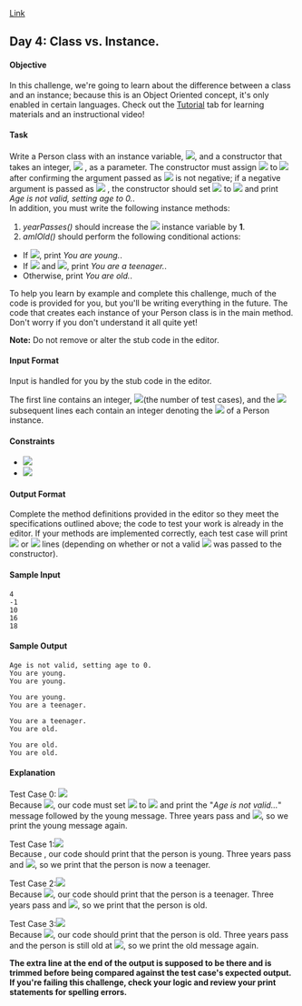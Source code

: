[Link](https://www.hackerrank.com/challenges/30-class-vs-instance/problem)
## Day 4: Class vs. Instance.

#### Objective
In this challenge, we're going to learn about the difference between a class and an instance; because this is an Object Oriented concept, it's only enabled in certain languages. Check out the [Tutorial](https://www.hackerrank.com/challenges/30-class-vs-instance/tutorial) tab for learning materials and an instructional video!

#### Task
Write a Person class with an instance variable, <img src="https://latex.codecogs.com/svg.latex?\Large&space;age">, and a constructor that takes an integer, <img src="https://latex.codecogs.com/svg.latex?\Large&space;initialAge"> , as a parameter. The constructor must assign <img src="https://latex.codecogs.com/svg.latex?\Large&space;initialAge"> to  <img src="https://latex.codecogs.com/svg.latex?\Large&space;age"> after confirming the argument passed as <img src="https://latex.codecogs.com/svg.latex?\Large&space;initialAge"> is not negative; if a negative argument is passed as <img src="https://latex.codecogs.com/svg.latex?\Large&space;initialAge"> , the constructor should set <img src="https://latex.codecogs.com/svg.latex?\Large&space;age"> to <img src="https://latex.codecogs.com/svg.latex?\Large&space;0"> and print *Age is not valid, setting age to 0.*.<br> In addition, you must write the following instance methods:

1. *yearPasses()* should increase the <img src="https://latex.codecogs.com/svg.latex?\Large&space;age"> instance variable by **1**.<br>
2. *amIOld()* should perform the following conditional actions:<br>
- If <img src="https://latex.codecogs.com/svg.latex?\Large&space;age<13">, print *You are young.*.
- If <img src="https://latex.codecogs.com/svg.latex?\Large&space;age\ge{13}"> and <img src="https://latex.codecogs.com/svg.latex?\Large&space;age<18">, print *You are a teenager.*.
- Otherwise, print *You are old.*.

To help you learn by example and complete this challenge, much of the code is provided for you, but you'll be writing everything in the future. The code that creates each instance of your Person class is in the main method. Don't worry if you don't understand it all quite yet!

**Note:** Do not remove or alter the stub code in the editor.

#### Input Format

Input is handled for you by the stub code in the editor.

The first line contains an integer, <img src="https://latex.codecogs.com/svg.latex?\Large&space;T">(the number of test cases), and the <img src="https://latex.codecogs.com/svg.latex?\Large&space;T"> subsequent lines each contain an integer denoting the <img src="https://latex.codecogs.com/svg.latex?\Large&space;age"> of a Person instance.

#### Constraints

- <img src="https://latex.codecogs.com/svg.latex?\Large&space;1\le{T}\le{4}">
- <img src="https://latex.codecogs.com/svg.latex?\Large&space;-5\le{age}\le{30}">

#### Output Format

Complete the method definitions provided in the editor so they meet the specifications outlined above; the code to test your work is already in the editor. If your methods are implemented correctly, each test case will print <img src="https://latex.codecogs.com/svg.latex?\Large&space;2"> or <img src="https://latex.codecogs.com/svg.latex?\Large&space;3"> lines (depending on whether or not a valid <img src="https://latex.codecogs.com/svg.latex?\Large&space;initialAge"> was passed to the constructor).

#### Sample Input
```
4
-1
10
16
18
```
#### Sample Output
```
Age is not valid, setting age to 0.
You are young.
You are young.

You are young.
You are a teenager.

You are a teenager.
You are old.

You are old.
You are old.
```
#### Explanation

Test Case 0: <img src="https://latex.codecogs.com/svg.latex?\Large&space;initialAge=-1"><br>
Because <img src="https://latex.codecogs.com/svg.latex?\Large&space;initialAge<0">, our code must set <img src="https://latex.codecogs.com/svg.latex?\Large&space;age"> to <img src="https://latex.codecogs.com/svg.latex?\Large&space;0"> and print the "*Age is not valid...*" message followed by the young message. Three years pass and <img src="https://latex.codecogs.com/svg.latex?\Large&space;age=3">, so we print the young message again.

Test Case 1:<img src="https://latex.codecogs.com/svg.latex?\Large&space;initialAge=10"><br>
Because , our code should print that the person is young. Three years pass and <img src="https://latex.codecogs.com/svg.latex?\Large&space;age=13">, so we print that the person is now a teenager.

Test Case 2:<img src="https://latex.codecogs.com/svg.latex?\Large&space;initialAge=16"><br>
Because <img src="https://latex.codecogs.com/svg.latex?\Large&space;13\le{initialAge}<18">, our code should print that the person is a teenager. Three years pass and <img src="https://latex.codecogs.com/svg.latex?\Large&space;age=19">, so we print that the person is old.

Test Case 3:<img src="https://latex.codecogs.com/svg.latex?\Large&space;initialAge=18"><br>
Because <img src="https://latex.codecogs.com/svg.latex?\Large&space;initialAge\ge{18}">, our code should print that the person is old. Three years pass and the person is still old at <img src="https://latex.codecogs.com/svg.latex?\Large&space;age=21">, so we print the old message again.

**The extra line at the end of the output is supposed to be there and is trimmed before being compared against the test case's expected output. If you're failing this challenge, check your logic and review your print statements for spelling errors.**
